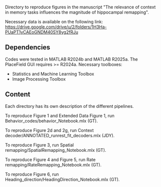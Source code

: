 Directory to reproduce figures in the manuscript "The relevance of context in memory tasks influences the magnitude of hippocampal remapping".

Necessary data is available on the following link: https://drive.google.com/drive/u/2/folders/1H3Ha-PUaPT1yCAEoGNDM40SY8yg2fRJu


## Dependencies
Codes were tested in MATLAB R2024b and MATLAB R2025a. The PlaceField GUI requires >= R2024a. Necessary toolboxes:

* Statistics and Machine Learning Toolbox
* Image Processing Toolbox

## Content

Each directory has its own description of the different pipelines.

To reproduce Figure 1 and Extended Data Figure 1, run Behavior_codes/behavior_Notebook.mlx (GT).

To reproduce Figure 2d and 2g, run Context decoder/ANNOTATED_runrest_fit_decoders.mlx (JDY).

To reproduce Figure 3, run Spatial remapping/SpatialRemapping_Notebook.mlx (GT).

To reproduce Figure 4 and Figure 5, run Rate remapping/RateRemapping_Notebook.mlx (GT).

To reproduce Figure 6, run Heading_direction/HeadingDirection_Notebook.mlx (GT).
